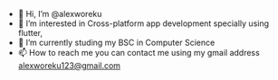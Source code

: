 - 👋 Hi, I’m @alexworeku
- 👀 I’m interested in Cross-platform app development specially using flutter,
- 🌱 I’m currently studing my BSC in Computer Science
- 📫 How to reach me you can contact me using my gmail address alexworeku123@gmail.com

<!---
alexworeku/alexworeku is a ✨ special ✨ repository because its `README.md` (this file) appears on your GitHub profile.
You can click the Preview link to take a look at your changes.
--->
